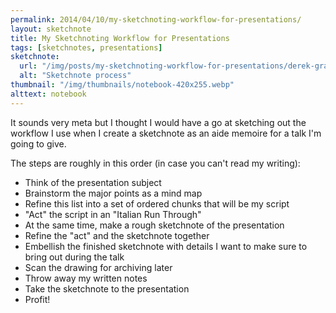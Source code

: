 ```yaml
---
permalink: 2014/04/10/my-sketchnoting-workflow-for-presentations/
layout: sketchnote
title: My Sketchnoting Workflow for Presentations
tags: [sketchnotes, presentations]
sketchnote:
  url: "/img/posts/my-sketchnoting-workflow-for-presentations/derek-graham-sketchnote-process-bw-scan.webp"
  alt: "Sketchnote process"
thumbnail: "/img/thumbnails/notebook-420x255.webp"
alttext: notebook
---
```


It sounds very meta but I thought I would have a go at sketching out the
workflow I use when I create a sketchnote as an aide memoire for a talk I'm
going to give.

The steps are roughly in this order (in case you can't read my writing):

- Think of the presentation subject
- Brainstorm the major points as a mind map
- Refine this list into a set of ordered chunks that will be my script
- "Act" the script in an "Italian Run Through"
- At the same time, make a rough sketchnote of the presentation
- Refine the "act" and the sketchnote together
- Embellish the finished sketchnote with details I want to make sure to bring out during the talk
- Scan the drawing for archiving later
- Throw away my written notes
- Take the sketchnote to the presentation
- Profit!
